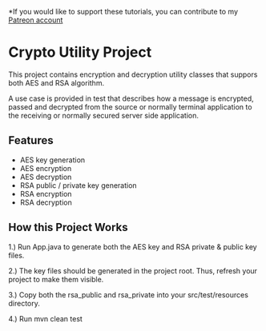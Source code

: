 *If you would like to support these tutorials, you can contribute to my [Patreon account](https://patreon.com/czetsuya)

# Crypto Utility Project

This project contains encryption and decryption utility classes that suppors both AES and RSA algorithm. 

A use case is provided in test that describes how a message is encrypted, passed and decrypted from the source or normally terminal application to the receiving or normally secured server side application.

## Features

 - AES key generation
 - AES encryption
 - AES decryption
 - RSA public / private key generation
 - RSA encryption
 - RSA decryption

## How this Project Works

1.) Run App.java to generate both the AES key and RSA private & public key files.

2.) The key files should be generated in the project root. Thus, refresh your project to make them visible.

3.) Copy both the rsa_public and rsa_private into your src/test/resources directory.

4.) Run mvn clean test
